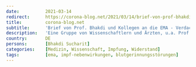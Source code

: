 ```yaml
---
date:          2021-03-14
redirect:      https://corona-blog.net/2021/03/14/brief-von-prof-bhakdi-und-kollegen-an-die-ema-verdacht-blutgerinnungsstoerungen-durch-covid-impfstoffe/
title:         corona-blog.net
subtitle:      'Brief von Prof. Bhakdi und Kollegen an die EMA - Verdacht Blutgerinnungsstörungen durch Covid Impfstoffe'
description:   'Eine Gruppe von Wissenschaftlern und Ärzten, u.a. Prof. Bhakdi, hat einen offenen Brief veröffentlicht, in dem sie die Europäische Arzneimittelbehörde (EMA)…'
country:       DE
persons:       [Bhakdi Sucharit]
categories:    [Medizin, Wissenschaft, Impfung, Widerstand]
tags:          [ema, impf-nebenwirkungen, blutgerinnungsstörungen]
---
```

